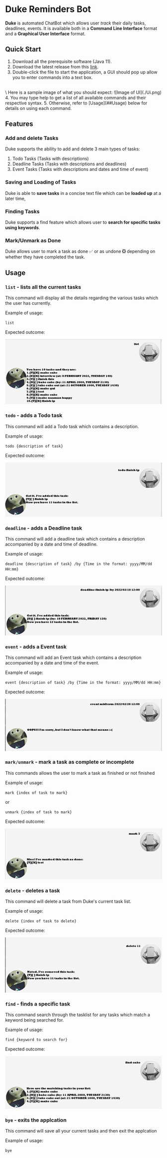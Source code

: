 # Duke Reminders Bot

**Duke** is automated ChatBot which allows user *track* their daily tasks, deadlines, events. It is available both in a **Command Line Interface** format and a **Graphical User Interface** format.

## Quick Start

1. Download all the prerequisite software (Java 11).
2. Download the latest release from this [link](https://github.com/AryanSarswat/ip/releases/download/A-FullCommitMessage/Duke.jar).
3. Double-click the file to start the application, a GUI should pop up allow you to enter commands into a text box.
<br>
\
Here is a sample image of what you should expect:
![Image of UI](./Ui.png)
4. You may type help to get a list of all available commands and their respective syntax.
5. Otherwise, refer to [Usage](##Usage) below for details on using each command.

## Features 

### Add and delete Tasks

Duke supports the ability to add and delete 3 main types of tasks:
1. Todo Tasks (Tasks with descriptions)
2. Deadline Tasks (Tasks with descriptions and deadlines)
3. Event Tasks (Tasks with descriptions and dates and time of event)

### Saving and Loading of Tasks

Duke is able to **save tasks** in a concise text file which can be **loaded up** at a later time,

### Finding Tasks

Duke supports a find feature which allows user to **search for specific tasks using keywords**.

### Mark/Unmark as Done

Duke allows user to mark a task as done :white_check_mark: or as undone :negative_squared_cross_mark: depending on whether they have completed the task.


## Usage

### `list` - lists all the current tasks

This command will display all the details regarding the various tasks which the user has currently.

Example of usage: 

`list`

Expected outcome:

![ListUsage](./List.png)

### `todo` - adds a Todo task

This command will add a Todo task which contains a description.

Example of usage:

`todo {description of task}`

Expected outcome:

![TodoUsage](./Todo.png)

### `deadline` - adds a Deadline task

This command will add a deadline task which contains a description accompanied by a date and time of deadline.

Example of usage:

`deadline {description of task} /by {Time in the format: yyyy/MM/dd HH:mm}`

Expected outcome:

![DeadlineUsage](./deadline.png)


### `event` - adds a Event task

This command will add an Event task which contains a description accompanied by a date and time of the event.

Example of usage:

`event {description of task} /by {Time in the format: yyyy/MM/dd HH:mm}`

Expected outcome:

![EventUsage](./event.png)

### `mark/unmark` - mark a task as complete or incomplete

This commands allows the user to mark a task as finished or not finished

Example of usage:

`mark {index of task to mark}`

or 

`unmark {index of task to mark}`

Expected outcome:

![MarkUsage](./mark.png)

### `delete` - deletes a task

This command will delete a task from Duke's current task list.

Example of usage:

`delete {index of task to delete}`

Expected outcome:

![DeleteUsage](./delete.png)

### `find` - finds a specific task

This command search through the tasklist for any tasks which match a keyword being searched for.

Example of usage:

`find {keyword to search for}`

Expected outcome:

![FindUsage](./find.png)

### `bye` - exits the applcation

This command will save all your current tasks and then exit the applcation

Example of usage:

`bye`



